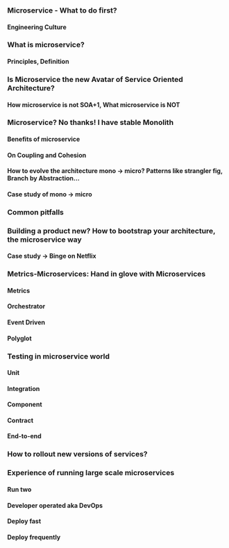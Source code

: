 ### Microservice - What to do first? 
#### Engineering Culture
### What is microservice?
#### Principles, Definition
### Is Microservice the new Avatar of Service Oriented Architecture?
#### How microservice is not SOA+1, What microservice is NOT
### Microservice? No thanks! I have stable Monolith
#### Benefits of microservice
#### On Coupling and Cohesion
#### How to evolve the architecture mono -> micro? Patterns like strangler fig, Branch by Abstraction...
#### Case study of mono -> micro
### Common pitfalls
### Building a product new? How to bootstrap your architecture, the microservice way
#### Case study -> Binge on Netflix
### Metrics-Microservices: Hand in glove with Microservices
#### Metrics
#### Orchestrator
#### Event Driven
#### Polyglot
### Testing in microservice world
#### Unit
#### Integration
#### Component
#### Contract
#### End-to-end
### How to rollout new versions of services?
### Experience of running large scale microservices
#### Run two
#### Developer operated aka DevOps
#### Deploy fast
#### Deploy frequently
